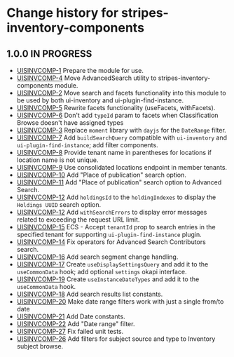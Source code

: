 # Change history for stripes-inventory-components

## 1.0.0 IN PROGRESS

- [UISINVCOMP-1](https://issues.folio.org/browse/UISINVCOMP-1) Prepare the module for use.
- [UISINVCOMP-4](https://issues.folio.org/browse/UISINVCOMP-4) Move AdvancedSearch utility to stripes-inventory-components module.
- [UISINVCOMP-2](https://issues.folio.org/browse/UISINVCOMP-2) Move search and facets functionality into this module to be used by both ui-inventory and ui-plugin-find-instance.
- [UISINVCOMP-5](https://issues.folio.org/browse/UISINVCOMP-5) Rewrite facets functionality (useFacets, withFacets).
- [UISINVCOMP-6](https://issues.folio.org/browse/UISINVCOMP-6) Don't add `typeId` param to facets when Classification Browse doesn't have assigned types
- [UISINVCOMP-3](https://issues.folio.org/browse/UISINVCOMP-3) Replace `moment` library with `dayjs` for the `DateRange` filter.
- [UISINVCOMP-7](https://issues.folio.org/browse/UISINVCOMP-7) Add `buildSearchQuery` compatible with `ui-inventory` and `ui-plugin-find-instance`; add filter components.
- [UISINVCOMP-8](https://issues.folio.org/browse/UISINVCOMP-8) Provide tenant name in parentheses for locations if location name is not unique.
- [UISINVCOMP-9](https://issues.folio.org/browse/UISINVCOMP-9) Use consolidated locations endpoint in member tenants.
- [UISINVCOMP-10](https://issues.folio.org/browse/UISINVCOMP-10) Add "Place of publication" search option.
- [UISINVCOMP-11](https://issues.folio.org/browse/UISINVCOMP-11) Add "Place of publication" search option to Advanced Search.
- [UISINVCOMP-12](https://issues.folio.org/browse/UISINVCOMP-12) Add `holdingsId` to the `holdingIndexes` to display the `Holdings UUID` search option.
- [UISINVCOMP-12](https://issues.folio.org/browse/UISINVCOMP-13) Add `withSearchErrors` to display error messages related to exceeding the request URL limit.
- [UISINVCOMP-15](https://folio-org.atlassian.net/browse/UISINVCOMP-15) ECS - Accept `tenantId` prop to search entries in the specified tenant for supporting `ui-plugin-find-instance` plugin.
- [UISINVCOMP-14](https://issues.folio.org/browse/UISINVCOMP-14) Fix operators for Advanced Search Contributors search.
- [UISINVCOMP-16](https://issues.folio.org/browse/UISINVCOMP-16) Add search segment change handling.
- [UISINVCOMP-17](https://issues.folio.org/browse/UISINVCOMP-17) Create `useDisplaySettingsQuery` and add it to the `useCommonData` hook; add optional `settings` okapi interface.
- [UISINVCOMP-19](https://issues.folio.org/browse/UISINVCOMP-19) Create `useInstanceDateTypes` and add it to the `useCommonData` hook.
- [UISINVCOMP-18](https://issues.folio.org/browse/UISINVCOMP-18) Add search results list constants.
- [UISINVCOMP-20](https://issues.folio.org/browse/UISINVCOMP-20) Make date range filters work with just a single from/to date
- [UISINVCOMP-21](https://issues.folio.org/browse/UISINVCOMP-21) Add Date constants.
- [UISINVCOMP-22](https://issues.folio.org/browse/UISINVCOMP-22) Add "Date range" filter.
- [UISINVCOMP-27](https://issues.folio.org/browse/UISINVCOMP-27) Fix failed unit tests.
- [UISINVCOMP-26](https://issues.folio.org/browse/UISINVCOMP-26) Add filters for subject source and type to Inventory subject browse.
